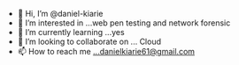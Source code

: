 - 👋 Hi, I’m @daniel-kiarie
- 👀 I’m interested in ...web pen testing and network forensic
- 🌱 I’m currently learning ...yes
- 💞️ I’m looking to collaborate on ... Cloud 
- 📫 How to reach me ...danielkiarie61@gmail.com

<!---
daniel-kiarie/daniel-kiarie is a ✨ special ✨ repository because its `README.md` (this file) appears on your GitHub profile.
You can click the Preview link to take a look at your changes.
--->
